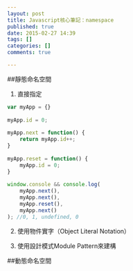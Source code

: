 ```yaml
---
layout: post
title: Javascript核心筆記：namespace
published: true
date: 2015-02-27 14:39
tags: []
categories: []
comments: true

---
```

##靜態命名空間
1. 直接指定
```js
var myApp = {}
 
myApp.id = 0;
 
myApp.next = function() {
    return myApp.id++;  
}
 
myApp.reset = function() {
    myApp.id = 0;   
}
 
window.console && console.log(
    myApp.next(),
    myApp.next(),
    myApp.reset(),
    myApp.next()
); //0, 1, undefined, 0 
```

2. 使用物件實字（Object Literal Notation）


3. 使用設計模式Module Pattern來建構

##動態命名空間
